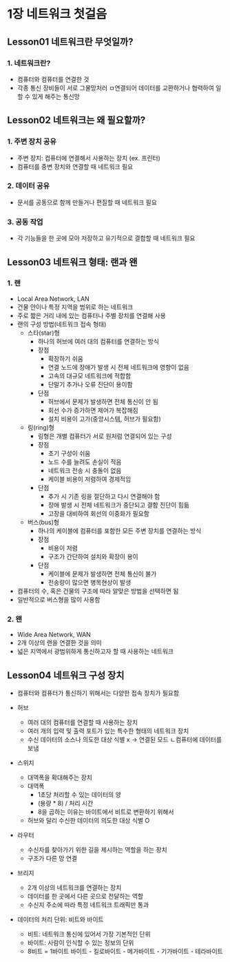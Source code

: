 # 1장 네트워크 첫걸음

## Lesson01 네트워크란 무엇일까?

### 1. 네트워크란?

- 컴퓨터와 컴퓨터를 연결한 것
- 각종 통신 장비들이 서로 그물망처러 ㅁ연결되어 데이터를 교환하거나 협력하여 일할 수 있게 해주는 통신망

## Lesson02 네트워크는 왜 필요할까?

### 1. 주변 장치 공유

- 주변 장치: 컴퓨터에 연결해서 사용하는 장치 (ex. 프린터)
- 컴퓨터를 중변 장치와 연결할 때 네트워크 필요

### 2. 데이터 공유

- 문서를 공동으로 함께 만들거나 편질할 때 네트워크 필요

### 3. 공동 작업

- 각 기능들을 한 곳에 모아 저장하고 유기적으로 결합할 때 네트워크 필요

## Lesson03 네트워크 형태: 랜과 왠

### 1. 랜

- Local Area Network, LAN
- 건물 안이나 특정 지역을 범위로 하는 네트워크
- 주로 짧은 거리 내에 있는 컴퓨터나 주별 장치를 연결해 사용
- 랜의 구성 방법(네트워크 접속 형태)
  - 스타(star)형
    - 하나의 허브에 여러 대의 컴퓨터를 연결하는 방식
    - 장점
      - 확장하기 쉬움
      - 연결 노드에 장애가 발생 시 전체 네트워크에 영향이 없음
      - 고속의 대규모 네트워크에 적합함
      - 단말기 추가나 오류 진단이 용이함
    - 단점
      - 허브에서 문제가 발생하면 전체 통신이 안 됨
      - 회선 수가 증가하면 제어가 복잡해짐
      - 설치 비용이 고가(중앙시스템, 허브가 필요함)
  - 링(ring)형
    - 링형은 개별 컴퓨터가 서로 원처럼 연결되어 있는 구성
    - 장점
      - 초기 구성이 쉬움
      - 노드 수를 늘려도 손실이 적음
      - 네트워크 전송 시 충돌이 없음
      - 케이블 비용이 저렴하여 경제적임
    - 단점
      - 추가 시 기존 링을 절단하고 다시 연결해야 함
      - 장애 발생 시 전체 네트워크가 중단되고 결함 진단이 힘듦
      - 고장을 대비하여 회선의 이중화가 필요함
  - 버스(bus)형
    - 하나의 케이블에 컴퓨터를 포함한 모든 주변 장치를 연결하는 방식
    - 장점
      - 비용이 저렴
      - 구조가 간단하여 설치와 확장이 용이
    - 단점
      - 케이블에 문제가 발생하면 전체 통신이 불가
      - 전송량이 많으면 병목현상이 발생
- 컴퓨터의 수, 혹은 건물의 구조에 따라 알맞은 방법을 선택하면 됨
- 일반적으로 버스형을 많이 사용함

### 2. 왠

- Wide Area Network, WAN
- 2개 이상의 랜을 연결한 것을 의미
- 넓은 지역에서 광범위하게 통신하고자 할 때 사용하는 네트워크

## Lesson04 네트워크 구성 장치

- 컴퓨터와 컴퓨터가 통신하기 위해서는 다양한 접속 장치가 필요함
- 허브
  - 여러 대의 컴퓨터를 연결할 때 사용하는 장치
  - 여러 개의 입력 및 출력 포트가 있는 특수한 형태의 네트워크 장치
  - 수신 데이터의 소스나 의도한 대상 식별 x -> 연결된 모드 ㄴ컴퓨터에 데이터를 보냄
- 스위치
  - 대역폭을 확대해주는 장치
  - 대역폭
    - 1초당 처리할 수 있는 데이터의 양
    - (용량 \* 8) / 처리 시간
    - 8을 곱하는 이유는 바이트에서 비트로 변환하기 위해서
  - 허브와 달리 수신한 데이터의 의도한 대상 식별 O
- 라우터
  - 수신자를 찾아가기 위한 길을 제시하는 역할을 하는 장치
  - 구조가 다른 망 연결
- 브리지

  - 2개 이상의 네트워크를 연결하는 장치
  - 데이터를 한 곳에서 다른 곳으로 전달하는 역할
  - 수신지 주소에 따라 특정 네트워크 트래픽만 통과

- 데이터의 처리 단위: 비트와 바이트
  - 비트: 네트워크 통신에 있어서 가장 기본적인 단위
  - 바이트: 사람이 인식할 수 있는 정보의 단위
  - 8비트 = 1바이트
    바이트 - 킬로바이트 - 메가바이트 - 기가바이트 - 테라바이트
